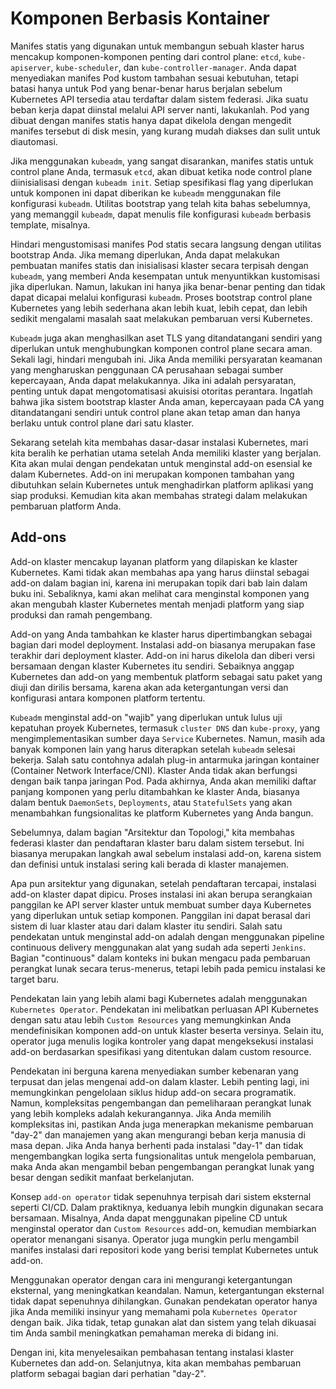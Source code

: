 # Komponen Berbasis Kontainer

Manifes statis yang digunakan untuk membangun sebuah klaster harus mencakup komponen-komponen penting dari control plane: `etcd`, `kube-apiserver`, `kube-scheduler`, dan `kube-controller-manager`. Anda dapat menyediakan manifes Pod kustom tambahan sesuai kebutuhan, tetapi batasi hanya untuk Pod yang benar-benar harus berjalan sebelum Kubernetes API tersedia atau terdaftar dalam sistem federasi. Jika suatu beban kerja dapat diinstal melalui API server nanti, lakukanlah. Pod yang dibuat dengan manifes statis hanya dapat dikelola dengan mengedit manifes tersebut di disk mesin, yang kurang mudah diakses dan sulit untuk diautomasi.

Jika menggunakan `kubeadm`, yang sangat disarankan, manifes statis untuk control plane Anda, termasuk `etcd`, akan dibuat ketika node control plane diinisialisasi dengan `kubeadm init`. Setiap spesifikasi flag yang diperlukan untuk komponen ini dapat diberikan ke `kubeadm` menggunakan file konfigurasi `kubeadm`. Utilitas bootstrap yang telah kita bahas sebelumnya, yang memanggil `kubeadm`, dapat menulis file konfigurasi `kubeadm` berbasis template, misalnya.

Hindari mengustomisasi manifes Pod statis secara langsung dengan utilitas bootstrap Anda. Jika memang diperlukan, Anda dapat melakukan pembuatan manifes statis dan inisialisasi klaster secara terpisah dengan `kubeadm`, yang memberi Anda kesempatan untuk menyuntikkan kustomisasi jika diperlukan. Namun, lakukan ini hanya jika benar-benar penting dan tidak dapat dicapai melalui konfigurasi `kubeadm`. Proses bootstrap control plane Kubernetes yang lebih sederhana akan lebih kuat, lebih cepat, dan lebih sedikit mengalami masalah saat melakukan pembaruan versi Kubernetes.

`Kubeadm` juga akan menghasilkan aset TLS yang ditandatangani sendiri yang diperlukan untuk menghubungkan komponen control plane secara aman. Sekali lagi, hindari mengubah ini. Jika Anda memiliki persyaratan keamanan yang mengharuskan penggunaan CA perusahaan sebagai sumber kepercayaan, Anda dapat melakukannya. Jika ini adalah persyaratan, penting untuk dapat mengotomatisasi akuisisi otoritas perantara. Ingatlah bahwa jika sistem bootstrap klaster Anda aman, kepercayaan pada CA yang ditandatangani sendiri untuk control plane akan tetap aman dan hanya berlaku untuk control plane dari satu klaster.

Sekarang setelah kita membahas dasar-dasar instalasi Kubernetes, mari kita beralih ke perhatian utama setelah Anda memiliki klaster yang berjalan. Kita akan mulai dengan pendekatan untuk menginstal add-on esensial ke dalam Kubernetes. Add-on ini merupakan komponen tambahan yang dibutuhkan selain Kubernetes untuk menghadirkan platform aplikasi yang siap produksi. Kemudian kita akan membahas strategi dalam melakukan pembaruan platform Anda.

## Add-ons

Add-on klaster mencakup layanan platform yang dilapiskan ke klaster Kubernetes. Kami tidak akan membahas apa yang harus diinstal sebagai add-on dalam bagian ini, karena ini merupakan topik dari bab lain dalam buku ini. Sebaliknya, kami akan melihat cara menginstal komponen yang akan mengubah klaster Kubernetes mentah menjadi platform yang siap produksi dan ramah pengembang.

Add-on yang Anda tambahkan ke klaster harus dipertimbangkan sebagai bagian dari model deployment. Instalasi add-on biasanya merupakan fase terakhir dari deployment klaster. Add-on ini harus dikelola dan diberi versi bersamaan dengan klaster Kubernetes itu sendiri. Sebaiknya anggap Kubernetes dan add-on yang membentuk platform sebagai satu paket yang diuji dan dirilis bersama, karena akan ada ketergantungan versi dan konfigurasi antara komponen platform tertentu.

`Kubeadm` menginstal add-on "wajib" yang diperlukan untuk lulus uji kepatuhan proyek Kubernetes, termasuk `cluster DNS` dan `kube-proxy`, yang mengimplementasikan sumber daya `Service` Kubernetes. Namun, masih ada banyak komponen lain yang harus diterapkan setelah `kubeadm` selesai bekerja. Salah satu contohnya adalah plug-in antarmuka jaringan kontainer (Container Network Interface/CNI). Klaster Anda tidak akan berfungsi dengan baik tanpa jaringan Pod. Pada akhirnya, Anda akan memiliki daftar panjang komponen yang perlu ditambahkan ke klaster Anda, biasanya dalam bentuk `DaemonSets`, `Deployments`, atau `StatefulSets` yang akan menambahkan fungsionalitas ke platform Kubernetes yang Anda bangun.

Sebelumnya, dalam bagian "Arsitektur dan Topologi," kita membahas federasi klaster dan pendaftaran klaster baru dalam sistem tersebut. Ini biasanya merupakan langkah awal sebelum instalasi add-on, karena sistem dan definisi untuk instalasi sering kali berada di klaster manajemen.

Apa pun arsitektur yang digunakan, setelah pendaftaran tercapai, instalasi add-on klaster dapat dipicu. Proses instalasi ini akan berupa serangkaian panggilan ke API server klaster untuk membuat sumber daya Kubernetes yang diperlukan untuk setiap komponen. Panggilan ini dapat berasal dari sistem di luar klaster atau dari dalam klaster itu sendiri. Salah satu pendekatan untuk menginstal add-on adalah dengan menggunakan pipeline continuous delivery menggunakan alat yang sudah ada seperti `Jenkins`. Bagian "continuous" dalam konteks ini bukan mengacu pada pembaruan perangkat lunak secara terus-menerus, tetapi lebih pada pemicu instalasi ke target baru.

Pendekatan lain yang lebih alami bagi Kubernetes adalah menggunakan `Kubernetes Operator`. Pendekatan ini melibatkan perluasan API Kubernetes dengan satu atau lebih `Custom Resources` yang memungkinkan Anda mendefinisikan komponen add-on untuk klaster beserta versinya. Selain itu, operator juga menulis logika kontroler yang dapat mengeksekusi instalasi add-on berdasarkan spesifikasi yang ditentukan dalam custom resource.

Pendekatan ini berguna karena menyediakan sumber kebenaran yang terpusat dan jelas mengenai add-on dalam klaster. Lebih penting lagi, ini memungkinkan pengelolaan siklus hidup add-on secara programatik. Namun, kompleksitas pengembangan dan pemeliharaan perangkat lunak yang lebih kompleks adalah kekurangannya. Jika Anda memilih kompleksitas ini, pastikan Anda juga menerapkan mekanisme pembaruan "day-2" dan manajemen yang akan mengurangi beban kerja manusia di masa depan. Jika Anda hanya berhenti pada instalasi "day-1" dan tidak mengembangkan logika serta fungsionalitas untuk mengelola pembaruan, maka Anda akan mengambil beban pengembangan perangkat lunak yang besar dengan sedikit manfaat berkelanjutan.

Konsep `add-on operator` tidak sepenuhnya terpisah dari sistem eksternal seperti CI/CD. Dalam praktiknya, keduanya lebih mungkin digunakan secara bersamaan. Misalnya, Anda dapat menggunakan pipeline CD untuk menginstal operator dan `Custom Resources` add-on, kemudian membiarkan operator menangani sisanya. Operator juga mungkin perlu mengambil manifes instalasi dari repositori kode yang berisi templat Kubernetes untuk add-on.

Menggunakan operator dengan cara ini mengurangi ketergantungan eksternal, yang meningkatkan keandalan. Namun, ketergantungan eksternal tidak dapat sepenuhnya dihilangkan. Gunakan pendekatan operator hanya jika Anda memiliki insinyur yang memahami pola `Kubernetes Operator` dengan baik. Jika tidak, tetap gunakan alat dan sistem yang telah dikuasai tim Anda sambil meningkatkan pemahaman mereka di bidang ini.

Dengan ini, kita menyelesaikan pembahasan tentang instalasi klaster Kubernetes dan add-on. Selanjutnya, kita akan membahas pembaruan platform sebagai bagian dari perhatian "day-2".

